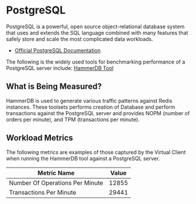 # PostgreSQL
PostgreSQL is a powerful, open source object-relational database system that uses and extends the SQL language combined with many features that safely store and scale the most complicated data workloads.

* [Official PostgreSQL Documentation](https://www.postgresql.org/about/)

The following is the widely used tools for benchmarking performance of a PostgreSQL server include:
 [HammerDB Tool](https://www.hammerdb.com/docs/index.html)

## What is Being Measured?
HammerDB is used to generate various traffic patterns against Redis instances. These toolsets performs creation of Database and perform transactions against
the PostgreSQL server and provides NOPM (number of orders per minute), and TPM (transactions per minute).

## Workload Metrics
The following metrics are examples of those captured by the Virtual Client when running the HammerDB tool against a
PostgreSQL server.

| Metric Name  | Value  |
|--------------|----------------|
| Number Of Operations Per Minute|	12855 |
|Transactions Per Minute	| 29441|
 